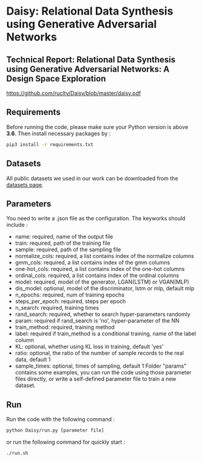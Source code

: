 # Daisy: Relational Data Synthesis using Generative Adversarial Networks

## Technical Report: Relational Data Synthesis using Generative Adversarial Networks: A Design Space Exploration

<https://github.com/ruclty/Daisy/blob/master/daisy.pdf>


## Requirements
Before running the code, please make sure your Python version is above **3.6**.
Then install necessary packages by :
```sh
pip3 install -r requirements.txt
```
## Datasets
All public datasets we used in our work can be downloaded from the [datasets page](https://github.com/ruclty/Daisy/blob/master/Datasets.md).

## Parameters
You need to write a .json file as the configuration. The keyworks should include :

- name: required, name of the output file 
- train: required, path of the training file 
- sample: required, path of the sampling file 
- normalize_cols: required, a list contains index of the normalize columns 
- gmm_cols: required, a list contains index of the gmm columns 
- one-hot_cols: required, a list contains index of the one-hot columns 
- ordinal_cols: required, a list contains index of the ordinal columns 
- model: required, model of the generator, LGAN(LSTM) or VGAN(MLP) 
- dis_model: optional, model of the discriminator, lstm or mlp, default mlp
- n_epochs: required, num of training epochs 
- steps_per_epoch: required, steps per epoch 
- n_search: required, training times 
- rand_search: required, whether to search hyper-parameters randomly 
- param: required if rand_search is 'no', hyper-parameter of the NN 
- train_method: required, training method 
- label: required if train_method is a conditional training, name of the label column 
- KL: optional, whether using KL loss in training, default 'yes' 
- ratio: optional, the ratio of the number of sample records to the real data, default 1
- sample_times: optional, times of sampling, default 1
Folder "params" contains some examples, you can run the code using those parameter files directly, or write a self-defined parameter file to train a new dataset.

## Run
Run the code with the following command :
```sh
python Daisy/run.py [parameter file]
```
or run the following command for quickly start :
```sh
./run.sh
```
